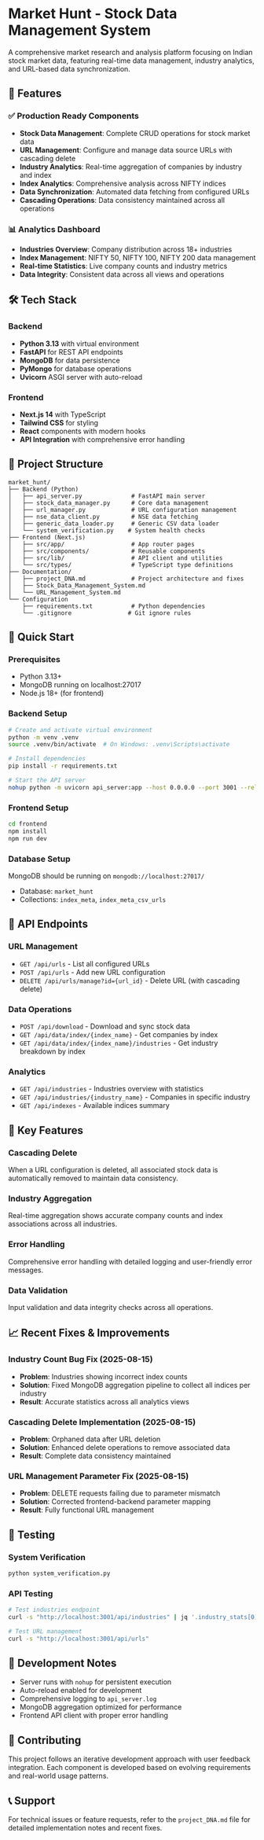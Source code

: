 # Market Hunt - Stock Data Management System

A comprehensive market research and analysis platform focusing on Indian stock market data, featuring real-time data management, industry analytics, and URL-based data synchronization.

## 🚀 Features

### ✅ **Production Ready Components**
- **Stock Data Management**: Complete CRUD operations for stock market data
- **URL Management**: Configure and manage data source URLs with cascading delete
- **Industry Analytics**: Real-time aggregation of companies by industry and index
- **Index Analytics**: Comprehensive analysis across NIFTY indices
- **Data Synchronization**: Automated data fetching from configured URLs
- **Cascading Operations**: Data consistency maintained across all operations

### 📊 **Analytics Dashboard**
- **Industries Overview**: Company distribution across 18+ industries
- **Index Management**: NIFTY 50, NIFTY 100, NIFTY 200 data management
- **Real-time Statistics**: Live company counts and industry metrics
- **Data Integrity**: Consistent data across all views and operations

## 🛠 Tech Stack

### Backend
- **Python 3.13** with virtual environment
- **FastAPI** for REST API endpoints
- **MongoDB** for data persistence
- **PyMongo** for database operations
- **Uvicorn** ASGI server with auto-reload

### Frontend
- **Next.js 14** with TypeScript
- **Tailwind CSS** for styling
- **React** components with modern hooks
- **API Integration** with comprehensive error handling

## 📁 Project Structure

```
market_hunt/
├── Backend (Python)
│   ├── api_server.py              # FastAPI main server
│   ├── stock_data_manager.py      # Core data management
│   ├── url_manager.py             # URL configuration management
│   ├── nse_data_client.py         # NSE data fetching
│   ├── generic_data_loader.py     # Generic CSV data loader
│   └── system_verification.py    # System health checks
├── Frontend (Next.js)
│   ├── src/app/                   # App router pages
│   ├── src/components/            # Reusable components
│   ├── src/lib/                   # API client and utilities
│   └── src/types/                 # TypeScript type definitions
├── Documentation/
│   ├── project_DNA.md             # Project architecture and fixes
│   ├── Stock_Data_Management_System.md
│   └── URL_Management_System.md
└── Configuration
    ├── requirements.txt           # Python dependencies
    └── .gitignore                # Git ignore rules
```

## 🚀 Quick Start

### Prerequisites
- Python 3.13+
- MongoDB running on localhost:27017
- Node.js 18+ (for frontend)

### Backend Setup
```bash
# Create and activate virtual environment
python -m venv .venv
source .venv/bin/activate  # On Windows: .venv\Scripts\activate

# Install dependencies
pip install -r requirements.txt

# Start the API server
nohup python -m uvicorn api_server:app --host 0.0.0.0 --port 3001 --reload > api_server.log 2>&1 &
```

### Frontend Setup
```bash
cd frontend
npm install
npm run dev
```

### Database Setup
MongoDB should be running on `mongodb://localhost:27017/`
- Database: `market_hunt`
- Collections: `index_meta`, `index_meta_csv_urls`

## 📡 API Endpoints

### URL Management
- `GET /api/urls` - List all configured URLs
- `POST /api/urls` - Add new URL configuration
- `DELETE /api/urls/manage?id={url_id}` - Delete URL (with cascading delete)

### Data Operations
- `POST /api/download` - Download and sync stock data
- `GET /api/data/index/{index_name}` - Get companies by index
- `GET /api/data/index/{index_name}/industries` - Get industry breakdown by index

### Analytics
- `GET /api/industries` - Industries overview with statistics
- `GET /api/industries/{industry_name}` - Companies in specific industry
- `GET /api/indexes` - Available indices summary

## 🔧 Key Features

### Cascading Delete
When a URL configuration is deleted, all associated stock data is automatically removed to maintain data consistency.

### Industry Aggregation
Real-time aggregation shows accurate company counts and index associations across all industries.

### Error Handling
Comprehensive error handling with detailed logging and user-friendly error messages.

### Data Validation
Input validation and data integrity checks across all operations.

## 📈 Recent Fixes & Improvements

### Industry Count Bug Fix (2025-08-15)
- **Problem**: Industries showing incorrect index counts
- **Solution**: Fixed MongoDB aggregation pipeline to collect all indices per industry
- **Result**: Accurate statistics across all analytics views

### Cascading Delete Implementation (2025-08-15)
- **Problem**: Orphaned data after URL deletion
- **Solution**: Enhanced delete operations to remove associated data
- **Result**: Complete data consistency maintained

### URL Management Parameter Fix (2025-08-15)
- **Problem**: DELETE requests failing due to parameter mismatch
- **Solution**: Corrected frontend-backend parameter mapping
- **Result**: Fully functional URL management

## 🧪 Testing

### System Verification
```bash
python system_verification.py
```

### API Testing
```bash
# Test industries endpoint
curl -s "http://localhost:3001/api/industries" | jq '.industry_stats[0]'

# Test URL management
curl -s "http://localhost:3001/api/urls"
```

## 📝 Development Notes

- Server runs with `nohup` for persistent execution
- Auto-reload enabled for development
- Comprehensive logging to `api_server.log`
- MongoDB aggregation optimized for performance
- Frontend API client with proper error handling

## 🤝 Contributing

This project follows an iterative development approach with user feedback integration. Each component is developed based on evolving requirements and real-world usage patterns.

## 📞 Support

For technical issues or feature requests, refer to the `project_DNA.md` file for detailed implementation notes and recent fixes.
